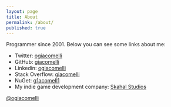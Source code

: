 ```yaml
---
layout: page
title: About
permalink: /about/
published: true
---
```


Programmer since 2001.
Below you can see some links about me:

- Twitter: [ogiacomelli](http://twitter.com/ogiacomelli)
- GitHub: [giacomelli](http://github.com/giacomelli)
- Linkedin: [ogiacomelli](https://www.linkedin.com/in/ogiacomelli/)
- Stack Overflow: [giacomelli](http://stackoverflow.com/users/956886/giacomelli)
- NuGet: [g1acomell1](https://www.nuget.org/profiles/g1acomell1)
- My indie game development company: [Skahal Studios](https://skahal.github.io)

<a class="twitter-timeline" href="https://twitter.com/ogiacomelli">@ogiacomelli</a> <script async src="//platform.twitter.com/widgets.js" charset="utf-8"></script>
